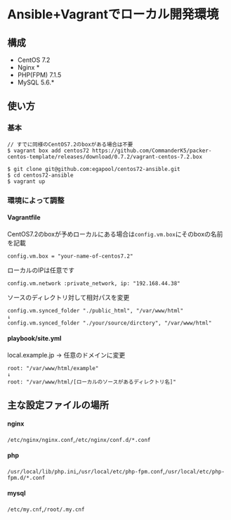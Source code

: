 # Ansible+Vagrantでローカル開発環境

## 構成

* CentOS 7.2
* Nginx *
* PHP(FPM) 7.1.5
* MySQL 5.6.*

## 使い方

### 基本
```
// すでに同様のCentOS7.2のboxがある場合は不要
$ vagrant box add centos72 https://github.com/CommanderK5/packer-centos-template/releases/download/0.7.2/vagrant-centos-7.2.box

$ git clone git@github.com:egapool/centos72-ansible.git
$ cd centos72-ansible
$ vagrant up
```

### 環境によって調整
#### Vagrantfile
CentOS7.2のboxが予めローカルにある場合は`config.vm.box`にそのboxの名前を記載
```
config.vm.box = "your-name-of-centos7.2"
```

ローカルのIPは任意です
```
config.vm.network :private_network, ip: "192.168.44.38"
```

ソースのディレクトリ対して相対パスを変更
```
config.vm.synced_folder "./public_html", "/var/www/html"
↓
config.vm.synced_folder "./your/source/dirctory", "/var/www/html"
```

#### playbook/site.yml
local.example.jp -> 任意のドメインに変更

```
root: "/var/www/html/example"
↓
root: "/var/www/html/[ローカルのソースがあるディレクトリ名]"
```

## 主な設定ファイルの場所
#### nginx
`/etc/nginx/nginx.conf`,`/etc/nginx/conf.d/*.conf`
#### php
`/usr/local/lib/php.ini`,`/usr/local/etc/php-fpm.conf`,`/usr/local/etc/php-fpm.d/*.conf`
#### mysql
`/etc/my.cnf`,`/root/.my.cnf`
